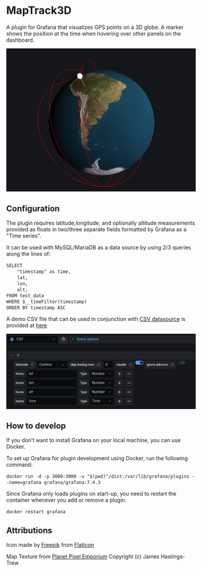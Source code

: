 # MapTrack3D

A plugin for Grafana that visualizes GPS points on a 3D globe. A marker shows the position at the time when hovering over other panels on the dashboard.

![](src/img/screenshot.png)

## Configuration

The plugin requires latitude,longitude, and optionally altitude measurements provided as floats in two/three separate fields
formatted by Grafana as a "Time series".

It can be used with MySQL/MariaDB as a data source by using 2/3 queries along the lines of:

```
SELECT
    "timestamp" as time,
    lat,
    lon,
    alt,
FROM test_data
WHERE $__timeFilter(timestamp)
ORDER BY timestamp ASC
```

A demo CSV file that can be used in conjunction with [CSV datasource](https://grafana.com/grafana/plugins/marcusolsson-csv-datasource/) is provided at [here](https://raw.githubusercontent.com/flaminggoat/map-track-3-d/master/testdata/iss.csv)

![](src/img/screenshot_csv.png)

## How to develop
If you don’t want to install Grafana on your local machine, you can use Docker.

To set up Grafana for plugin development using Docker, run the following command:

```
docker run -d -p 3000:3000 -v "$(pwd)"/dist:/var/lib/grafana/plugins --name=grafana grafana/grafana:7.4.3
```

Since Grafana only loads plugins on start-up, you need to restart the container whenever you add or remove a plugin.

```
docker restart grafana
```

## Attributions
Icon made by [Freepik](https://www.flaticon.com/authors/freepik) from [Flaticon](https://www.flaticon.com/)

Map Texture from [Planet Pixel Emporium](http://planetpixelemporium.com) Copyright (c) James Hastings-Trew